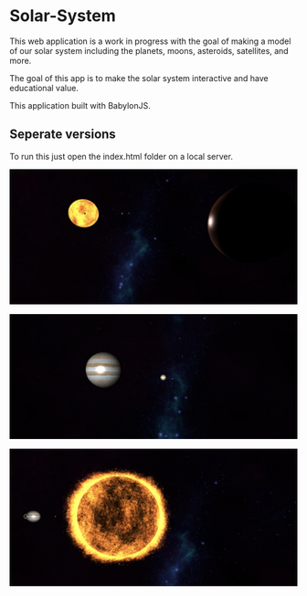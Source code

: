 # Solar-System

This web application is a work in progress with the goal of making a model of our solar system including the planets, moons, asteroids, satellites, and more. 

The goal of this app is to make the solar system interactive and have educational value.

This application built with BabylonJS.

## Seperate versions

To run this just open the index.html folder on a local server.



![Image description](https://github.com/JoeHancock1995/Solar-System/blob/master/assets/screenshot1.png)

![Image description](https://github.com/JoeHancock1995/Solar-System/blob/master/assets/screenshot2.png)

![Image description](https://github.com/JoeHancock1995/Solar-System/blob/master/assets/screenshot3.png)
